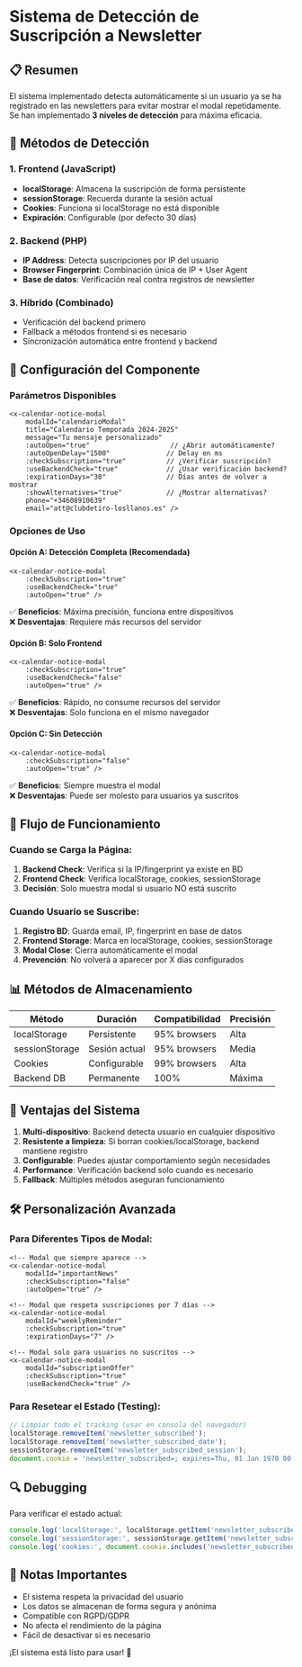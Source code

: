 # Sistema de Detección de Suscripción a Newsletter

## 📋 Resumen

El sistema implementado detecta automáticamente si un usuario ya se ha registrado en las newsletters para evitar mostrar el modal repetidamente. Se han implementado **3 niveles de detección** para máxima eficacia.

## 🎯 Métodos de Detección

### 1. **Frontend (JavaScript)**
- **localStorage**: Almacena la suscripción de forma persistente
- **sessionStorage**: Recuerda durante la sesión actual
- **Cookies**: Funciona si localStorage no está disponible
- **Expiración**: Configurable (por defecto 30 días)

### 2. **Backend (PHP)**
- **IP Address**: Detecta suscripciones por IP del usuario
- **Browser Fingerprint**: Combinación única de IP + User Agent
- **Base de datos**: Verificación real contra registros de newsletter

### 3. **Híbrido (Combinado)**
- Verificación del backend primero
- Fallback a métodos frontend si es necesario
- Sincronización automática entre frontend y backend

## 🔧 Configuración del Componente

### Parámetros Disponibles

```blade
<x-calendar-notice-modal 
    modalId="calendarioModal"
    title="Calendario Temporada 2024-2025"
    message="Tu mensaje personalizado"
    :autoOpen="true"                    // ¿Abrir automáticamente?
    :autoOpenDelay="1500"              // Delay en ms
    :checkSubscription="true"          // ¿Verificar suscripción?
    :useBackendCheck="true"            // ¿Usar verificación backend?
    :expirationDays="30"               // Días antes de volver a mostrar
    :showAlternatives="true"           // ¿Mostrar alternativas?
    phone="+34608910639"
    email="att@clubdetiro-losllanos.es" />
```

### Opciones de Uso

#### **Opción A: Detección Completa (Recomendada)**
```blade
<x-calendar-notice-modal 
    :checkSubscription="true"
    :useBackendCheck="true"
    :autoOpen="true" />
```
✅ **Beneficios**: Máxima precisión, funciona entre dispositivos  
❌ **Desventajas**: Requiere más recursos del servidor

#### **Opción B: Solo Frontend**
```blade
<x-calendar-notice-modal 
    :checkSubscription="true"
    :useBackendCheck="false"
    :autoOpen="true" />
```
✅ **Beneficios**: Rápido, no consume recursos del servidor  
❌ **Desventajas**: Solo funciona en el mismo navegador

#### **Opción C: Sin Detección**
```blade
<x-calendar-notice-modal 
    :checkSubscription="false"
    :autoOpen="true" />
```
✅ **Beneficios**: Siempre muestra el modal  
❌ **Desventajas**: Puede ser molesto para usuarios ya suscritos

## 🔄 Flujo de Funcionamiento

### Cuando se Carga la Página:
1. **Backend Check**: Verifica si la IP/fingerprint ya existe en BD
2. **Frontend Check**: Verifica localStorage, cookies, sessionStorage
3. **Decisión**: Solo muestra modal si usuario NO está suscrito

### Cuando Usuario se Suscribe:
1. **Registro BD**: Guarda email, IP, fingerprint en base de datos
2. **Frontend Storage**: Marca en localStorage, cookies, sessionStorage
3. **Modal Close**: Cierra automáticamente el modal
4. **Prevención**: No volverá a aparecer por X días configurados

## 📊 Métodos de Almacenamiento

| Método | Duración | Compatibilidad | Precisión |
|--------|----------|---------------|-----------|
| localStorage | Persistente | 95% browsers | Alta |
| sessionStorage | Sesión actual | 95% browsers | Media |
| Cookies | Configurable | 99% browsers | Alta |
| Backend DB | Permanente | 100% | Máxima |

## 🚀 Ventajas del Sistema

1. **Multi-dispositivo**: Backend detecta usuario en cualquier dispositivo
2. **Resistente a limpieza**: Si borran cookies/localStorage, backend mantiene registro
3. **Configurable**: Puedes ajustar comportamiento según necesidades
4. **Performance**: Verificación backend solo cuando es necesario
5. **Fallback**: Múltiples métodos aseguran funcionamiento

## 🛠️ Personalización Avanzada

### Para Diferentes Tipos de Modal:
```blade
<!-- Modal que siempre aparece -->
<x-calendar-notice-modal 
    modalId="importantNews"
    :checkSubscription="false"
    :autoOpen="true" />

<!-- Modal que respeta suscripciones por 7 días -->
<x-calendar-notice-modal 
    modalId="weeklyReminder"
    :checkSubscription="true"
    :expirationDays="7" />

<!-- Modal solo para usuarios no suscritos -->
<x-calendar-notice-modal 
    modalId="subscriptionOffer"
    :checkSubscription="true"
    :useBackendCheck="true" />
```

### Para Resetear el Estado (Testing):
```javascript
// Limpiar todo el tracking (usar en consola del navegador)
localStorage.removeItem('newsletter_subscribed');
localStorage.removeItem('newsletter_subscribed_date');
sessionStorage.removeItem('newsletter_subscribed_session');
document.cookie = 'newsletter_subscribed=; expires=Thu, 01 Jan 1970 00:00:00 UTC; path=/;';
```

## 🔍 Debugging

Para verificar el estado actual:
```javascript
console.log('localStorage:', localStorage.getItem('newsletter_subscribed'));
console.log('sessionStorage:', sessionStorage.getItem('newsletter_subscribed_session'));
console.log('cookies:', document.cookie.includes('newsletter_subscribed'));
```

## 📝 Notas Importantes

- El sistema respeta la privacidad del usuario
- Los datos se almacenan de forma segura y anónima
- Compatible con RGPD/GDPR
- No afecta el rendimiento de la página
- Fácil de desactivar si es necesario

¡El sistema está listo para usar! 🎉

